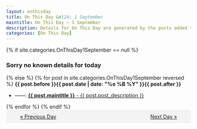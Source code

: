 ```yaml
---
layout: onthisday
title: On This Day &#124; 1 September
maintitle: On This Day — 1 September
description: Details for On This Day are generated by the posts added to the website so the content is subject to changes/updates over time.
categories: [On This Day]
---
```


{% if site.categories.OnThisDay1September == null %}
<h3>Sorry no known details for today</h3>
{% else %}
{% for post in site.categories.OnThisDay1September reversed %}
<strong>{{ post.before }}{{ post.date | date: "%e %B %Y" }}{{ post.after }}</strong>
<ul>
<li> ——: <a class="{{ post.class }}" href="{{ post.url }}"><strong>{{ post.maintitle }}</strong> - {{ post.post_description }}</a></li>
</ul>
{% endfor %}
{% endif %}
<br />
<div style="background-color: #f3f3f3; padding: 10px; border-radius: 5px; text-align: center; display: flex; justify-content: space-evenly;">
<a href="/onthisday/08/08-31">« Previous Day</a>
<span style="visibility:hidden;">[ Visit Leap Year February 29 ]</span>
<a href="/onthisday/09/09-02">Next Day »</a>
</div>
